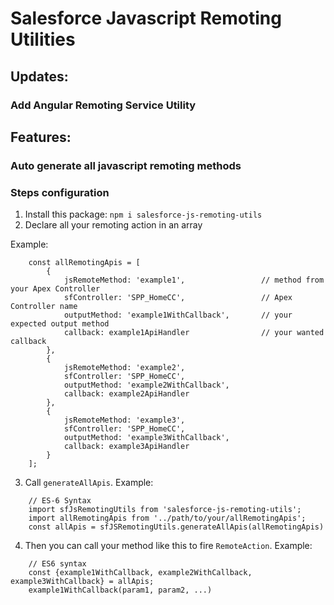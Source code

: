 # Salesforce Javascript Remoting Utilities

## Updates:
### Add Angular Remoting Service Utility

## Features:
### Auto generate all javascript remoting methods


### Steps configuration

1. Install this package: `npm i salesforce-js-remoting-utils`
2. Declare all your remoting action in an array

Example:
```
    const allRemotingApis = [
        {
            jsRemoteMethod: 'example1',                 // method from your Apex Controller
            sfController: 'SPP_HomeCC',                 // Apex Controller name
            outputMethod: 'example1WithCallback',       // your expected output method
            callback: example1ApiHandler                // your wanted callback
        },
        {
            jsRemoteMethod: 'example2',
            sfController: 'SPP_HomeCC',
            outputMethod: 'example2WithCallback',
            callback: example2ApiHandler
        },
        {
            jsRemoteMethod: 'example3',
            sfController: 'SPP_HomeCC',
            outputMethod: 'example3WithCallback',
            callback: example3ApiHandler
        }
    ];
```

3. Call `generateAllApis`. Example:
```
    // ES-6 Syntax
    import sfJsRemotingUtils from 'salesforce-js-remoting-utils';
    import allRemotingApis from '../path/to/your/allRemotingApis';
    const allApis = sfJSRemotingUtils.generateAllApis(allRemotingApis)
```
4. Then you can call your method like this to fire `RemoteAction`. Example:
```
    // ES6 syntax
    const {example1WithCallback, example2WithCallback, example3WithCallback} = allApis;
    example1WithCallback(param1, param2, ...)
```